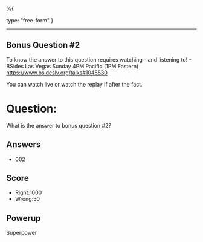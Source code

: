 %{

 type: "free-form"
}

---
## Bonus Question #2

To know the answer to this question requires
watching - and listening to! -
BSides Las Vegas Sunday 4PM Pacific (1PM Eastern)
https://www.bsideslv.org/talks#1045530

You can watch live or watch the replay
if after the fact.

# Question:
What is the answer to bonus question #2?

## Answers
* 002

## Score
- Right:1000
- Wrong:50

## Powerup
Superpower
